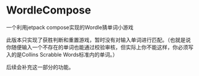 # WordleCompose
一个利用jetpack compose实现的Wordle猜单词小游戏

此版本只实现了获胜判断和重置游戏，暂时没有对输入单词进行匹配。（也就是说你随便输入一个不存在的单词也能通过校验审核，但实际上你不能这样，你必须写入的是Collins Scrabble Words标准内的单词。）

后续会补充这一部分的功能。
